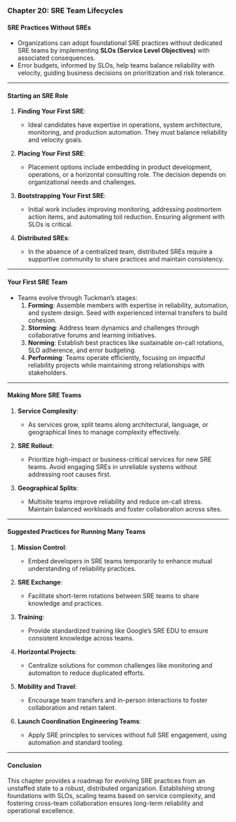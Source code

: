### Chapter 20: SRE Team Lifecycles

#### **SRE Practices Without SREs**
- Organizations can adopt foundational SRE practices without dedicated SRE teams by implementing **SLOs (Service Level Objectives)** with associated consequences.
- Error budgets, informed by SLOs, help teams balance reliability with velocity, guiding business decisions on prioritization and risk tolerance.

---

#### **Starting an SRE Role**

1. **Finding Your First SRE**:
   - Ideal candidates have expertise in operations, system architecture, monitoring, and production automation. They must balance reliability and velocity goals.
   
2. **Placing Your First SRE**:
   - Placement options include embedding in product development, operations, or a horizontal consulting role. The decision depends on organizational needs and challenges.

3. **Bootstrapping Your First SRE**:
   - Initial work includes improving monitoring, addressing postmortem action items, and automating toil reduction. Ensuring alignment with SLOs is critical.

4. **Distributed SREs**:
   - In the absence of a centralized team, distributed SREs require a supportive community to share practices and maintain consistency.

---

#### **Your First SRE Team**
- Teams evolve through Tuckman’s stages:
  1. **Forming**: Assemble members with expertise in reliability, automation, and system design. Seed with experienced internal transfers to build cohesion.
  2. **Storming**: Address team dynamics and challenges through collaborative forums and learning initiatives.
  3. **Norming**: Establish best practices like sustainable on-call rotations, SLO adherence, and error budgeting.
  4. **Performing**: Teams operate efficiently, focusing on impactful reliability projects while maintaining strong relationships with stakeholders.

---

#### **Making More SRE Teams**

1. **Service Complexity**:
   - As services grow, split teams along architectural, language, or geographical lines to manage complexity effectively.

2. **SRE Rollout**:
   - Prioritize high-impact or business-critical services for new SRE teams. Avoid engaging SREs in unreliable systems without addressing root causes first.

3. **Geographical Splits**:
   - Multisite teams improve reliability and reduce on-call stress. Maintain balanced workloads and foster collaboration across sites.

---

#### **Suggested Practices for Running Many Teams**

1. **Mission Control**:
   - Embed developers in SRE teams temporarily to enhance mutual understanding of reliability practices.
   
2. **SRE Exchange**:
   - Facilitate short-term rotations between SRE teams to share knowledge and practices.

3. **Training**:
   - Provide standardized training like Google’s SRE EDU to ensure consistent knowledge across teams.

4. **Horizontal Projects**:
   - Centralize solutions for common challenges like monitoring and automation to reduce duplicated efforts.

5. **Mobility and Travel**:
   - Encourage team transfers and in-person interactions to foster collaboration and retain talent.

6. **Launch Coordination Engineering Teams**:
   - Apply SRE principles to services without full SRE engagement, using automation and standard tooling.

---

#### **Conclusion**
This chapter provides a roadmap for evolving SRE practices from an unstaffed state to a robust, distributed organization. Establishing strong foundations with SLOs, scaling teams based on service complexity, and fostering cross-team collaboration ensures long-term reliability and operational excellence.